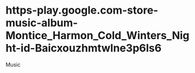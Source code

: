 # https-play.google.com-store-music-album-Montice_Harmon_Cold_Winters_Night-id-Baicxouzhmtwlne3p6ls6
Music
